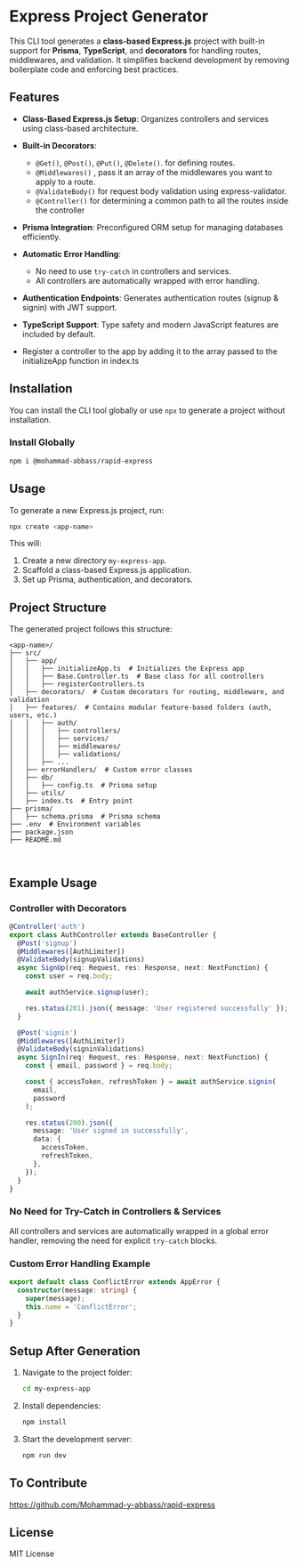 # Express Project Generator

This CLI tool generates a **class-based Express.js** project with built-in support for **Prisma**, **TypeScript**, and **decorators** for handling routes, middlewares, and validation. It simplifies backend development by removing boilerplate code and enforcing best practices.

## Features

- **Class-Based Express.js Setup**: Organizes controllers and services using class-based architecture.
- **Built-in Decorators**:
  - `@Get()`, `@Post()`, `@Put()`, `@Delete()`. for defining routes.
  - `@Middlewares()` , pass it an array of the middlewares you want to apply to a route.
  - `@ValidateBody()` for request body validation using express-validator.
  - `@Controller()` for determining a common path to all the routes inside the controller
- **Prisma Integration**: Preconfigured ORM setup for managing databases efficiently.
- **Automatic Error Handling**:
  - No need to use `try-catch` in controllers and services.
  - All controllers are automatically wrapped with error handling.
- **Authentication Endpoints**: Generates authentication routes (signup & signin) with JWT support.
- **TypeScript Support**: Type safety and modern JavaScript features are included by default.

- Register a controller to the app by adding it to the array passed to the initializeApp function in index.ts

## Installation

You can install the CLI tool globally or use `npx` to generate a project without installation.

### Install Globally

```bash
npm i @mohammad-abbass/rapid-express
```

## Usage

To generate a new Express.js project, run:

```bash
npx create <app-name>
```

This will:

1. Create a new directory `my-express-app`.
2. Scaffold a class-based Express.js application.
3. Set up Prisma, authentication, and decorators.

## Project Structure

The generated project follows this structure:

```
<app-name>/
├── src/
│   ├── app/
│   │   ├── initializeApp.ts  # Initializes the Express app
│   │   ├── Base.Controller.ts  # Base class for all controllers
│   │   ├── registerControllers.ts
│   ├── decorators/  # Custom decorators for routing, middleware, and validation
│   ├── features/  # Contains modular feature-based folders (auth, users, etc.)
│   │   ├── auth/
│   │   │   ├── controllers/
│   │   │   ├── services/
│   │   │   ├── middlewares/
│   │   │   ├── validations/
│   │   ├── ...
│   ├── errorHandlers/  # Custom error classes
│   ├── db/
│   │   ├── config.ts  # Prisma setup
│   ├── utils/
│   ├── index.ts  # Entry point
├── prisma/
│   ├── schema.prisma  # Prisma schema
├── .env  # Environment variables
├── package.json
├── README.md



```

## Example Usage

### Controller with Decorators

```typescript
@Controller('auth')
export class AuthController extends BaseController {
  @Post('signup')
  @Middlewares([AuthLimiter])
  @ValidateBody(signupValidations)
  async SignUp(req: Request, res: Response, next: NextFunction) {
    const user = req.body;

    await authService.signup(user);

    res.status(201).json({ message: 'User registered successfully' });
  }

  @Post('signin')
  @Middlewares([AuthLimiter])
  @ValidateBody(signinValidations)
  async SignIn(req: Request, res: Response, next: NextFunction) {
    const { email, password } = req.body;

    const { accessToken, refreshToken } = await authService.signin(
      email,
      password
    );

    res.status(200).json({
      message: 'User signed in successfully',
      data: {
        accessToken,
        refreshToken,
      },
    });
  }
}
```

### No Need for Try-Catch in Controllers & Services

All controllers and services are automatically wrapped in a global error handler, removing the need for explicit `try-catch` blocks.

### Custom Error Handling Example

```typescript
export default class ConflictError extends AppError {
  constructor(message: string) {
    super(message);
    this.name = 'ConflictError';
  }
}
```

## Setup After Generation

1. Navigate to the project folder:
   ```bash
   cd my-express-app
   ```
2. Install dependencies:
   ```bash
   npm install
   ```
3. Start the development server:
   ```bash
   npm run dev
   ```

## To Contribute
https://github.com/Mohammad-y-abbass/rapid-express

## License

MIT License
